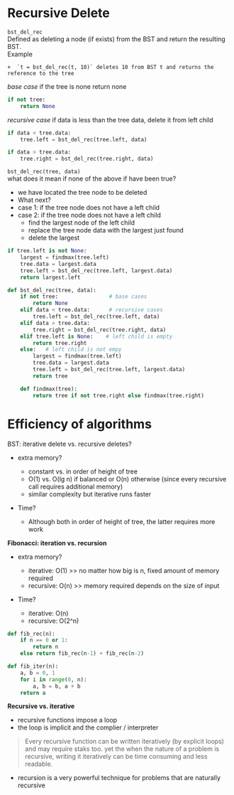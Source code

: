 # Recursive Delete
`bst_del_rec`<br>Defined as deleting a node (if exists) from the BST and return the resulting BST.<br>Example

```
+  `t = bst_del_rec(t, 10)` deletes 10 from BST t and returns the reference to the tree
```

_base case_ if the tree is none return none  

```python
if not tree:
    return None
```

_recursive case_ if data is less than the tree data, delete it from left child

```python
if data < tree.data:
    tree.left = bst_del_rec(tree.left, data)
```

```python
if data > tree.data:
    tree.right = bst_del_rec(tree.right, data)
```

`bst_del_rec(tree, data)`<br>what does it mean if none of the above if have been true?  
- we have located the tree node to be deleted  
- What next?  
- case 1: if the tree node does not have a left child  
- case 2: if the tree node does not have a left child
  - find the largest node of the left child
  - replace the tree node data with the largest just found
  - delete the largest

```python
if tree.left is not None:
    largest = findmax(tree.left)
    tree.data = largest.data
    tree.left = bst_del_rec(tree.left, largest.data)    
    return largest.left
```

```python
def bst_del_rec(tree, data):
    if not tree:                # base cases
        return None
    elif data < tree.data:      # recursive cases
        tree.left = bst_del_rec(tree.left, data)
    elif data > tree.data:
        tree.right = bst_del_rec(tree.right, data)
    elif tree.left is None:    # left child is empty
        return tree.right
    else:   # left child is not empy
        largest = findmax(tree.left)
        tree.data = largest.data
        tree.left = bst_del_rec(tree.left, largest.data)    
        return tree

    def findmax(tree):
        return tree if not tree.right else findmax(tree.right)
```

# Efficiency of algorithms
BST: iterative delete vs. recursive deletes?
- extra memory?   
  - constant vs. in order of height of tree   
  - O(1) vs. O(lg n) if balanced or O(n) otherwise (since every recursive call requires additional memory)  
  - similar complexity but iterative runs faster

- Time?
  - Although both in order of height of tree, the latter requires more work

**Fibonacci: iteration vs. recursion**  
- extra memory?  
  - iterative: O(1)   >> no matter how big is n, fixed amount of memory required   
  - recursive: O(n)   >> memory required depends on the size of input  

- Time?   
  - iterative: O(n)  
  - recursive: O(2^n)

```python
def fib_rec(n):
    if n == 0 or 1:
        return n
    else return fib_rec(n-1) + fib_rec(n-2)

def fib_iter(n):
    a, b = 0, 1
    for i in range(0, n):
        a, b = b, a + b
    return a
```

**Recursive vs. iterative**
- recursive functions impose a loop
- the loop is implicit and the complier / interpreter

> Every recursive function can be written iteratively (by explicit loops) and may require staks too. yet the when the nature of a problem is recursive, writing it iteratively can be time consuming and less readable.

- recursion is a very powerful technique for problems that are naturally recursive
